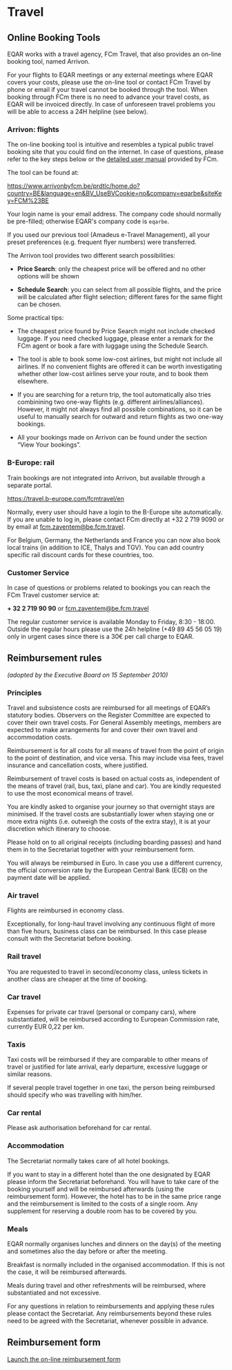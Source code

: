 # Travel

## Online Booking Tools

EQAR works with a travel agency, FCm Travel, that also provides an on-line booking tool, named Arrivon.

For your flights to EQAR meetings or any external meetings where EQAR covers your costs, please use the on-line tool or contact FCm Travel by phone or email if your travel cannot be booked through the tool. When booking through FCm there is no need to advance your travel costs, as EQAR will be invoiced directly. In case of unforeseen travel problems you will be able to access a 24H helpline (see below).

### Arrivon: flights

The on-line booking tool is intuitive and resembles a typical public travel booking site that you could find on the internet. In case of questions, please refer to the key steps below or the [detailed user manual](files/Arrivon_UserGuide.pdf) provided by FCm.

The tool can be found at:

<https://www.arrivonbyfcm.be/prdtlc/home.do?country=BE&language=en&BV_UseBVCookie=no&company=eqarbe&siteKey=FCM%23BE>

Your login name is your email address. The company code should normally be pre-filled; otherwise EQAR's company code is `eqarbe`.

If you used our previous tool (Amadeus e-Travel Management), all your preset preferences (e.g. frequent flyer numbers) were transferred.

The Arrivon tool provides two different search possibilities:

- **Price Search**: only the cheapest price will be offered and no other options will be shown

- **Schedule Search**: you can select from all possible flights, and the price will be calculated after flight selection; different fares for the same flight can be chosen.

Some practical tips:

- The cheapest price found by Price Search might not include checked luggage. If you need checked luggage, please enter a remark for the FCm agent or book a fare with luggage using the Schedule Search.

- The tool is able to book some low-cost airlines, but might not include all airlines. If no convenient flights are offered it can be worth investigating whether other low-cost airlines serve your route, and to book them elsewhere.

- If you are searching for a return trip, the tool automatically also tries combinining two one-way flights (e.g. different airlines/alliances). However, it might not always find all possible combinations, so it can be useful to manually search for outward and return flights as two one-way bookings.

- All your bookings made on Arrivon can be found under the section “View Your bookings”.

### B-Europe: rail

Train bookings are not integrated into Arrivon, but available through a separate portal.

<https://travel.b-europe.com/fcmtravel/en>

Normally, every user should have a login to the B-Europe site automatically. If you are unable to log in, please contact FCm directly at +32 2 719 9090 or by email at <fcm.zaventem@be.fcm.travel>.

For Belgium, Germany, the Netherlands and France you can now also book local trains (in addition to ICE, Thalys and TGV). You can add country specific rail discount cards for these countries, too.

### Customer Service

In case of questions or problems related to bookings you can reach the FCm Travel customer service at:

**+ 32 2 719 90 90** or <fcm.zaventem@be.fcm.travel>

The regular customer service is available Monday to Friday, 8:30 - 18:00. Outside the regular hours please use the 24h helpline (+49 89 45 56 05 19) only in urgent cases since there is a 30€ per call charge to EQAR.

## Reimbursement rules

*(adopted by the Executive Board on 15 September 2010)*

### Principles
Travel and subsistence costs are reimbursed for all meetings of EQAR’s statutory bodies. Observers on the Register Committee are expected to cover their own travel costs. For General Assembly meetings, members are expected to make arrangements for and cover their own travel and accommodation costs.

Reimbursement is for all costs for all means of travel from the point of origin to the point of destination, and vice versa. This may include visa fees, travel insurance and cancellation costs, where justified.

Reimbursement of travel costs is based on actual costs as, independent of the means of travel (rail, bus, taxi, plane and car). You are kindly requested to use the most economical means of travel.

You are kindly asked to organise your journey so that overnight stays are minimised. If the travel costs are substantially lower when staying one or more extra nights (i.e. outweigh the costs of the extra stay), it is at your discretion which itinerary to choose.

Please hold on to all original receipts (including boarding passes) and hand them in to the Secretariat together with your reimbursement form.

You will always be reimbursed in Euro. In case you use a different currency, the official conversion rate by the European Central Bank (ECB) on the payment date will be applied.

### Air travel
Flights are reimbursed in economy class.

Exceptionally, for long-haul travel involving any continuous flight of more than five hours, business class can be reimbursed. In this case please consult with the Secretariat before booking.

### Rail travel
You are requested to travel in second/economy class, unless tickets in another class are cheaper at the time of booking.

### Car travel
Expenses for private car travel (personal or company cars), where substantiated, will be reimbursed according to European Commission rate, currently EUR 0,22 per km.

### Taxis
Taxi costs will be reimbursed if they are comparable to other means of travel or justified for late arrival, early departure, excessive luggage or similar reasons.

If several people travel together in one taxi, the person being reimbursed should specify who was travelling with him/her.

### Car rental
Please ask authorisation beforehand for car rental.

### Accommodation
The Secretariat normally takes care of all hotel bookings.

If you want to stay in a different hotel than the one designated by EQAR please inform the Secretariat beforehand. You will have to take care of the booking yourself and will be reimbursed afterwards (using the reimbursement form). However, the hotel has to be in the same price range and the reimbursement is limited to the costs of a single room. Any supplement for reserving a double room has to be covered by you.

### Meals
EQAR normally organises lunches and dinners on the day(s) of the meeting and sometimes also the day before or after the meeting.

Breakfast is normally included in the organised accommodation. If this is not the case, it will be reimbursed afterwards.

Meals during travel and other refreshments will be reimbursed, where substantiated and not excessive.

For any questions in relation to reimbursements and applying these rules please contact the Secretariat. Any reimbursements beyond these rules need to be agreed with the Secretariat, whenever possible in advance.

## Reimbursement form

[Launch the on-line reimbursement form](https://fs22.formsite.com/EQAR_forms/reimbursement/index.html)

